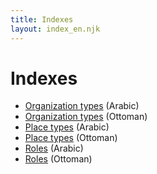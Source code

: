 ```yaml
---
title: Indexes
layout: index_en.njk
---
```

# Indexes

* [Organization types](/en/indexes/orgTypesAr.html) (Arabic)
* [Organization types](/en/indexes/orgTypesOta.html) (Ottoman)
* [Place types](/en/indexes/placeTypesAr.html) (Arabic)
* [Place types](/en/indexes/placeTypesOta.html) (Ottoman)
* [Roles](/en/indexes/rolesAr.html) (Arabic)
* [Roles](/en/indexes/rolesOta.html) (Ottoman)

